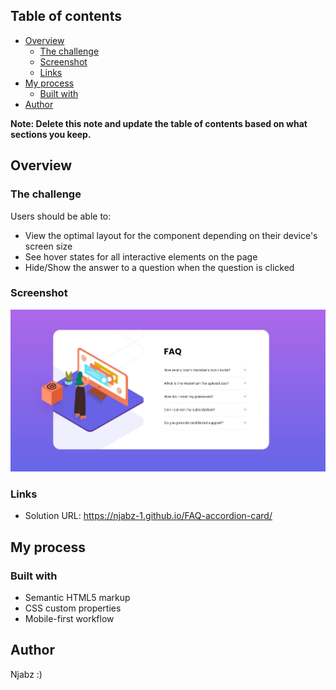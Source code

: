 ## Table of contents

- [Overview](#overview)
  - [The challenge](#the-challenge)
  - [Screenshot](#screenshot)
  - [Links](#links)
- [My process](#my-process)
  - [Built with](#built-with)
- [Author](#author)


**Note: Delete this note and update the table of contents based on what sections you keep.**

## Overview

### The challenge

Users should be able to:

- View the optimal layout for the component depending on their device's screen size
- See hover states for all interactive elements on the page
- Hide/Show the answer to a question when the question is clicked

### Screenshot
![Screenshot of the FAQ accordion Card](images/Screenshot.jpg)
### Links

- Solution URL: https://njabz-1.github.io/FAQ-accordion-card/

## My process

### Built with

- Semantic HTML5 markup
- CSS custom properties
- Mobile-first workflow


## Author

Njabz :)


